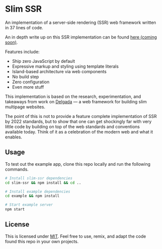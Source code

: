 # Slim SSR

An implementation of a server-side rendering (SSR) web framework written in 37 lines of code.

An in depth write up on this SSR implementation can be found [here (coming soon)](https://hawkticehurst.com/writing/a-ssr-framework-in-37-lines-of-code).

Features include:

- Ship zero JavaScript by default
- Expressive markup and styling using template literals
- Island-based architecture via web components
- No build step
- Zero configuration
- Even more stuff

This implementation is based on the research, experimentation, and takeaways from work on [Delgada](https://delgada.dev) –– a web framework for building slim multipage websites.

The point of this is not to provide a feature complete implementation of SSR by 2022 standards, but to show that one can get shockingly far with very little code by building on top of the web standards and conventions available today. Think of it as a celebration of the modern web and what it enables.

## Usage

To test out the example app, clone this repo locally and run the following commands.

```bash
# Install slim-ssr dependencies
cd slim-ssr && npm install && cd ..

# Install example dependencies
cd example && npm install

# Start example server
npm start
```

## License

This is licensed under [MIT](./LICENSE). Feel free to use, remix, and adapt the code found this repo in your own projects.
